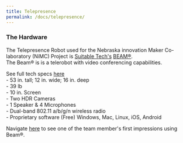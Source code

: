 ```yaml
---
title: Telepresence
permalink: /docs/telepresence/
---
```


### The Hardware
The Telepresence Robot used for the Nebraska innovation Maker Co-laboratory (NiMC) Project
is [Suitable Tech's](https://suitabletech.com) [BEAM®](https://suitabletech.com/products/beam).  
The Beam® is is a telerobot with video conferencing capabilities.

See full tech specs [here](https://suitabletech.com/products/beam)  
	- 53 in. tall; 12 in. wide; 16 in. deep  
	- 39 lb  
	- 10 in. Screen  
	- Two HDR Cameras  
	- 1 Speaker & 4 Microphones  
	- Dual-band 802.11 a/b/g/n wireless radio  
	- Proprietary software (Free) Windows, Mac, Linux, iOS, Android  
	
Navigate [here](http://vrmakerspace.org/blog/2018/03/06/telepresence/) to see one of the 
team member's first impressions using Beam®.

